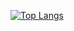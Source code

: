 [![Top Langs](https://github-readme-stats.vercel.app/api/top-langs/?username=logicallaw)](https://github.com/anuraghazra/github-readme-stats)
